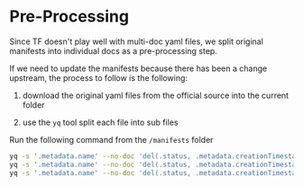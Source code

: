 # Pre-Processing

Since TF doesn't play well with multi-doc yaml files, we split original manifests into individual docs as a pre-processing step.

If we need to update the manifests because there has been a change upstream, the process to follow is the following:

1. download the original yaml files from the official source into the current folder

2. use the `yq` tool split each file into sub files

Run the following command from the `/manifests` folder

```sh
yq -s '.metadata.name' --no-doc 'del(.status, .metadata.creationTimestamp)' < ../.preprocess/standard.yaml
yq -s '.metadata.name' --no-doc 'del(.status, .metadata.creationTimestamp)' < ../.preprocess/experimental.yaml
yq -s '.metadata.name' --no-doc 'del(.status, .metadata.creationTimestamp)' < ../.preprocess/kong.yaml
```
